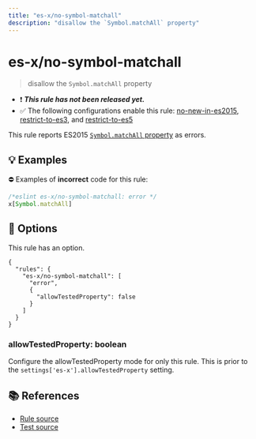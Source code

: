```yaml
---
title: "es-x/no-symbol-matchall"
description: "disallow the `Symbol.matchAll` property"
---
```


# es-x/no-symbol-matchall
> disallow the `Symbol.matchAll` property

- ❗ <badge text="This rule has not been released yet." vertical="middle" type="error"> ***This rule has not been released yet.*** </badge>
- ✅ The following configurations enable this rule: [no-new-in-es2015], [restrict-to-es3], and [restrict-to-es5]

This rule reports ES2015 [`Symbol.matchAll` property](https://github.com/tc39/proposal-string-matchall) as errors.

## 💡 Examples

⛔ Examples of **incorrect** code for this rule:

<eslint-playground type="bad">

```js
/*eslint es-x/no-symbol-matchall: error */
x[Symbol.matchAll]
```

</eslint-playground>

## 🔧 Options

This rule has an option.

```jsonc
{
  "rules": {
    "es-x/no-symbol-matchall": [
      "error",
      {
        "allowTestedProperty": false
      }
    ]
  }
}
```

### allowTestedProperty: boolean

Configure the allowTestedProperty mode for only this rule.
This is prior to the `settings['es-x'].allowTestedProperty` setting.

## 📚 References

- [Rule source](https://github.com/eslint-community/eslint-plugin-es-x/blob/master/lib/rules/no-symbol-matchall.js)
- [Test source](https://github.com/eslint-community/eslint-plugin-es-x/blob/master/tests/lib/rules/no-symbol-matchall.js)

[no-new-in-es2015]: ../configs/index.md#no-new-in-es2015
[restrict-to-es3]: ../configs/index.md#restrict-to-es3
[restrict-to-es5]: ../configs/index.md#restrict-to-es5
